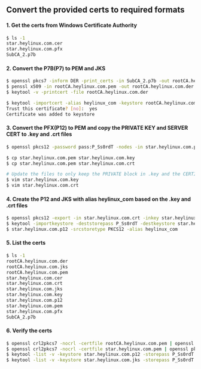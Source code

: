 Convert the provided certs to required formats
---

#### 1. Get the certs from Windows Certificate Authority

```bash
$ ls -1
star.heylinux.com.cer
star.heylinux.com.pfx
SubCA_2.p7b
```

#### 2. Convert the P7B(P7) to PEM and JKS

```bash
$ openssl pkcs7 -inform DER -print_certs -in SubCA_2.p7b -out rootCA.heylinux.com.pem
$ penssl x509 -in rootCA.heylinux.com.pem -out rootCA.heylinux.com.der -outform der
$ keytool -v -printcert -file rootCA.heylinux.com.der

$ keytool -importcert -alias heylinux_com -keystore rootCA.heylinux.com.jks -storepass P_Ss0rdT -file rootCA.heylinux.com.der
Trust this certificate? [no]:  yes
Certificate was added to keystore
```

#### 3. Convert the PFX(P12) to PEM and copy the PRIVATE KEY and SERVER CERT to .key and .crt files

```bash
$ openssl pkcs12 -password pass:P_Ss0rdT -nodes -in star.heylinux.com.pfx -out star.heylinux.com.pem

$ cp star.heylinux.com.pem star.heylinux.com.key
$ cp star.heylinux.com.pem star.heylinux.com.crt

# Update the files to only keep the PRIVATE block in .key and the CERTIFICATE blocks in .crt
$ vim star.heylinux.com.key
$ vim star.heylinux.com.crt
```

#### 4. Create the P12 and JKS with alias heylinux_com based on the .key and .crt files

```bash
$ openssl pkcs12 -export -in star.heylinux.com.crt -inkey star.heylinux.com.key -password pass:P_Ss0rdT -name heylinux_com -out star.heylinux.com.p12
$ keytool -importkeystore -deststorepass P_Ss0rdT -destkeystore star.heylinux.com.jks -srcstorepass P_Ss0rdT -srckeystore
$ star.heylinux.com.p12 -srcstoretype PKCS12 -alias heylinux_com
```

#### 5. List the certs

```bash
$ ls -1
rootCA.heylinux.com.der
rootCA.heylinux.com.jks
rootCA.heylinux.com.pem
star.heylinux.com.cer
star.heylinux.com.crt
star.heylinux.com.jks
star.heylinux.com.key
star.heylinux.com.p12
star.heylinux.com.pem
star.heylinux.com.pfx
SubCA_2.p7b
```

#### 6. Verify the certs

```bash
$ openssl crl2pkcs7 -nocrl -certfile rootCA.heylinux.com.pem | openssl pkcs7 -print_certs -text -noout
$ openssl crl2pkcs7 -nocrl -certfile star.heylinux.com.pem | openssl pkcs7 -print_certs -text -noout
$ keytool -list -v -keystore star.heylinux.com.p12 -storepass P_Ss0rdT -storetype PKCS12
$ keytool -list -v -keystore star.heylinux.com.jks -storepass P_Ss0rdT
```
